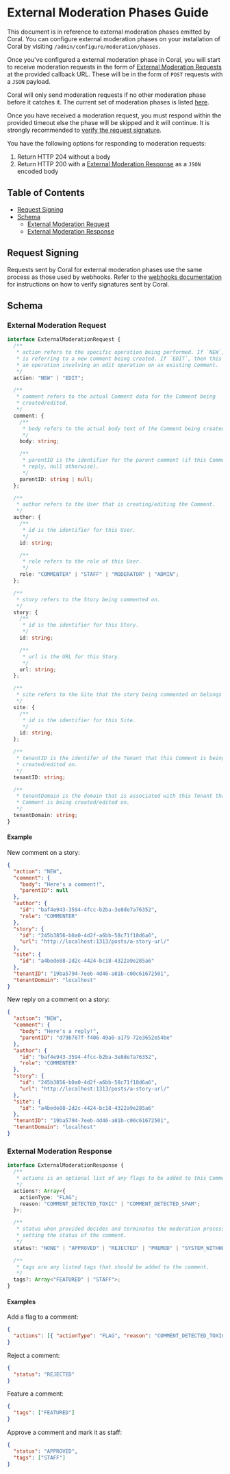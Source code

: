 # External Moderation Phases Guide

This document is in reference to external moderation phases emitted by Coral.
You can configure external moderation phases on your installation of Coral by
visiting `/admin/configure/moderation/phases`.

Once you've configured a external moderation phase in Coral, you will start to
receive moderation requests in the form of
[External Moderation Requests](#external-moderation-request) at the provided
callback URL. These will be in the form of `POST` requests with a `JSON`
payload.

Coral will only send moderation requests if no other moderation phase before it
catches it. The current set of moderation phases is listed [here](https://github.com/coralproject/talk/blob/master/src/core/server/services/comments/pipeline/phases/index.ts).

Once you have received a moderation request, you must respond within the
provided timeout else the phase will be skipped and it will continue. It is
strongly recommended to [verify the request signature](#request-signing).

You have the following options for responding to moderation requests:

1. Return HTTP 204 without a body
2. Return HTTP 200 with a [External Moderation Response](#external-moderation-response)
   as a `JSON` encoded body

<!-- START doctoc generated TOC please keep comment here to allow auto update -->
<!-- DON'T EDIT THIS SECTION, INSTEAD RE-RUN doctoc TO UPDATE -->
## Table of Contents

- [Request Signing](#request-signing)
- [Schema](#schema)
  - [External Moderation Request](#external-moderation-request)
  - [External Moderation Response](#external-moderation-response)

<!-- END doctoc generated TOC please keep comment here to allow auto update -->

## Request Signing

Requests sent by Coral for external moderation phases use the same process as
those used by webhooks. Refer to the [webhooks documentation](WEBHOOKS.md#webhook-signing)
for instructions on how to verify signatures sent by Coral.

## Schema

### External Moderation Request

```ts
interface ExternalModerationRequest {
  /**
   * action refers to the specific operation being performed. If `NEW`, this
   * is referring to a new comment being created. If `EDIT`, then this refers to
   * an operation involving an edit operation on an existing Comment.
   */
  action: "NEW" | "EDIT";

  /**
   * comment refers to the actual Comment data for the Comment being
   * created/edited.
   */
  comment: {
    /**
     * body refers to the actual body text of the Comment being created/edited.
     */
    body: string;

    /**
     * parentID is the identifier for the parent comment (if this Comment is a
     * reply, null otherwise).
     */
    parentID: string | null;
  };

  /**
   * author refers to the User that is creating/editing the Comment.
   */
  author: {
    /**
     * id is the identifier for this User.
     */
    id: string;

    /**
     * role refers to the role of this User.
     */
    role: "COMMENTER" | "STAFF" | "MODERATOR" | "ADMIN";
  };

  /**
   * story refers to the Story being commented on.
   */
  story: {
    /**
     * id is the identifier for this Story.
     */
    id: string;

    /**
     * url is the URL for this Story.
     */
    url: string;
  };

  /**
   * site refers to the Site that the story being commented on belongs to.
   */
  site: {
    /**
     * id is the identifier for this Site.
     */
    id: string;
  };

  /**
   * tenantID is the identifer of the Tenant that this Comment is being
   * created/edited on.
   */
  tenantID: string;

  /**
   * tenantDomain is the domain that is associated with this Tenant that this
   * Comment is being created/edited on.
   */
  tenantDomain: string;
}
```

#### Example

New comment on a story:

```json
{
  "action": "NEW",
  "comment": {
    "body": "Here's a comment!",
    "parentID": null
  },
  "author": {
    "id": "baf4e943-3594-4fcc-b2ba-3e8de7a76352",
    "role": "COMMENTER"
  },
  "story": {
    "id": "245b3856-b0a0-4d2f-a6bb-58c71f18d6a6",
    "url": "http://localhost:1313/posts/a-story-url/"
  },
  "site": {
    "id": "a4bede88-2d2c-4424-bc18-4322a9e285a6"
  },
  "tenantID": "19ba5794-7eeb-4d46-a81b-c00c61672501",
  "tenantDomain": "localhost"
}
```

New reply on a comment on a story:

```json
{
  "action": "NEW",
  "comment": {
    "body": "Here's a reply!",
    "parentID": "d79b787f-f406-49a0-a179-72e3652e54be"
  },
  "author": {
    "id": "baf4e943-3594-4fcc-b2ba-3e8de7a76352",
    "role": "COMMENTER"
  },
  "story": {
    "id": "245b3856-b0a0-4d2f-a6bb-58c71f18d6a6",
    "url": "http://localhost:1313/posts/a-story-url/"
  },
  "site": {
    "id": "a4bede88-2d2c-4424-bc18-4322a9e285a6"
  },
  "tenantID": "19ba5794-7eeb-4d46-a81b-c00c61672501",
  "tenantDomain": "localhost"
}
```

### External Moderation Response

```ts
interface ExternalModerationResponse {
  /**
   * actions is an optional list of any flags to be added to this Comment.
   */
  actions?: Array<{
    actionType: "FLAG";
    reason: "COMMENT_DETECTED_TOXIC" | "COMMENT_DETECTED_SPAM";
  }>;

  /**
   * status when provided decides and terminates the moderation process by
   * setting the status of the comment.
   */
  status?: "NONE" | "APPROVED" | "REJECTED" | "PREMOD" | "SYSTEM_WITHHELD";

  /**
   * tags are any listed tags that should be added to the comment.
   */
  tags?: Array<"FEATURED" | "STAFF">;
}
```

#### Examples

Add a flag to a comment:

```json
{
  "actions": [{ "actionType": "FLAG", "reason": "COMMENT_DETECTED_TOXIC" }]
}
```

Reject a comment:

```json
{
  "status": "REJECTED"
}
```

Feature a comment:

```json
{
  "tags": ["FEATURED"]
}
```

Approve a comment and mark it as staff:

```json
{
  "status": "APPROVED",
  "tags": ["STAFF"]
}
```
